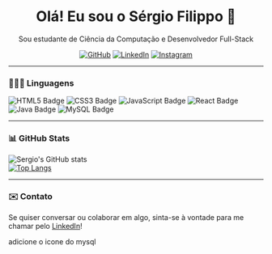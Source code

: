 <h1 align="center">Olá! Eu sou o Sérgio Filippo 👋</h1>
<p align="center"> Sou estudante de Ciência da Computação e Desenvolvedor Full-Stack </p>
<p align="center">
   <a href="https://github.com/sergiofppo"><img alt="GitHub" src="https://img.shields.io/badge/GitHub-100000?style=for-the-badge&logo=github&logoColor=white" target="_blank"/></a>
   <a href="https://www.linkedin.com/in/sergiofppo"><img alt="LinkedIn" src="https://img.shields.io/badge/LinkedIn-0A66C2?style=for-the-badge&logo=linkedin&logoColor=white" target="_blank"/></a>
   <a href="https://www.instagram.com/sergiofppo/"><img alt="Instagram" src="https://img.shields.io/badge/Instagram-E4405F?style=for-the-badge&logo=instagram&logoColor=white" target="_blank"/></a>
</p>

---

### 👨🏽‍💻 Linguagens 
<p>
  <img src="https://img.shields.io/badge/HTML5-E34F26?style=for-the-badge&logo=html5&logoColor=white" alt="HTML5 Badge" />
  <img src="https://img.shields.io/badge/CSS3-1572B6?style=for-the-badge&logo=css3&logoColor=white" alt="CSS3 Badge" />
  <img src="https://img.shields.io/badge/JavaScript-F7DF1E?style=for-the-badge&logo=javascript&logoColor=black" alt="JavaScript Badge" />
  <img src="https://img.shields.io/badge/React-61DAFB?style=for-the-badge&logo=react&logoColor=black" alt="React Badge" />
  <img src="https://img.shields.io/badge/Java-ED8B00?style=for-the-badge&logo=openjdk&logoColor=white" alt="Java Badge" />
  <img src="https://img.shields.io/badge/MySQL-00758F?style=for-the-badge&logo=mysql&logoColor=white" alt="MySQL Badge" />
</p>





---

### 📊 GitHub Stats 
![Sergio's GitHub stats](https://github-readme-stats.vercel.app/api?username=sergiofppo&show_icons=true&theme=dark&count_private=true&hide_rank=true)  
[![Top Langs](https://github-readme-stats.vercel.app/api/top-langs/?username=sergiofppo&layout=compact&theme=dark&cache_seconds=60)](https://github.com/sergiofppo/github-readme-stats)

---

### ✉️ Contato
Se quiser conversar ou colaborar em algo, sinta-se à vontade para me chamar pelo [LinkedIn](https://www.linkedin.com/in/sergiofppo)!

adicione o icone do mysql
